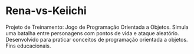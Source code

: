 # Rena-vs-Keiichi
Projeto de Treinamento: Jogo de Programação Orientada a Objetos. Simula uma batalha entre personagens com pontos de vida e ataque aleatório. Desenvolvido para praticar conceitos de programação orientada a objetos. Fins educacionais.
